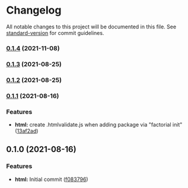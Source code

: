 # Changelog

All notable changes to this project will be documented in this file. See [standard-version](https://github.com/conventional-changelog/standard-version) for commit guidelines.

### [0.1.4](https://github.com/factorial-io/fstack/compare/html/v0.1.3...html/v0.1.4) (2021-11-08)

### [0.1.3](https://github.com/factorial-io/fstack/compare/html/v0.1.2...html/v0.1.3) (2021-08-25)

### [0.1.2](https://github.com/factorial-io/fstack/compare/html/v0.1.0...html/v0.1.2) (2021-08-25)

### [0.1.1](https://github.com/factorial-io/fstack/compare/html/v0.1.0...html/v0.1.1) (2021-08-16)


### Features

* **html:** create .htmlvalidate.js when adding package via "factorial init" ([13af2ad](https://github.com/factorial-io/fstack/commit/13af2ad629974f1b6925d720b4200426a93df1df))

## 0.1.0 (2021-08-16)


### Features

* **html:** Initial commit ([f083796](https://github.com/factorial-io/fstack/commit/f0837969028a83bd639edc3397afe55107feb611))
